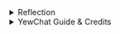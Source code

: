 <details>
<summary>Reflection</summary>

## 3.1 Original code
![](/images/front.png)
Above are the web I first encounter when I run `npm start`.

![](/images/test.png)
Above are the interface where I can chat with one or more person (the person here is myself, but in another tab).
</details>

<details>
<summary>YewChat Guide & Credits</summary>

# YewChat 💬

> Source code for [Let’s Build a Websocket Chat Project With Rust and Yew 0.19 🦀](https://fsjohnny.medium.com/lets-build-a-websockets-project-with-rust-and-yew-0-19-60720367399f)

## Install

1. Install the required toolchain dependencies:
   ```npm i```

2. Follow the YewChat post!

## Branches

This repository is divided to branches that correspond to the blog post sections:

* main - The starter code.
* routing - The code at the end of the Routing section.
* components-part1 - The code at the end of the Components-Phase 1 section.
* websockets - The code at the end of the Hello Websockets! section.
* components-part2 - The code at the end of the Components-Phase 2 section.
* websockets-part2 - The code at the end of the WebSockets-Phase 2 section.
</details>